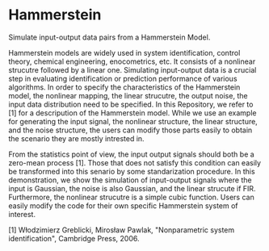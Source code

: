 # Hammerstein
Simulate input-output data pairs from a Hammerstein Model.

Hammerstein models are widely used in system identification, control theory, chemical engineering, enocometrics, etc. It consists of a nonlinear strucutre followed by a linear one. Simulating input-output data is a crucial step in evaluating identification or prediction performance of various algorithms. In order to specify the characteristics of the Hammerstein model, the nonlinear mapping, the linear strucutre, the output noise, the input data distribution need to be specified. In this Repository, we refer to [1] for a descripution of the Hammerstein model.  While we use an example for generating the input signal, the nonlinear structure, the linear structure, and the noise structure, the users can modify those parts easily to obtain the scenario they are mostly intrested in.

From the statistics point of view, the input output signals should both be a zero-mean process [1]. Those that does not satisfy this condition can easily be transformed into this senario by some standarization procedure. In this demonstration, we show the simulation of input-output signals where the input is Gaussian, the noise is also Gaussian, and the linear strucute if FIR. Furthermore, the nonlinear strucutre is a simple cubic function. Users can easily modify the code for their own specific Hammerstein system of interest. 


[1] Włodzimierz Greblicki, Mirosław Pawlak, "Nonparametric system identification", Cambridge Press, 2006.
